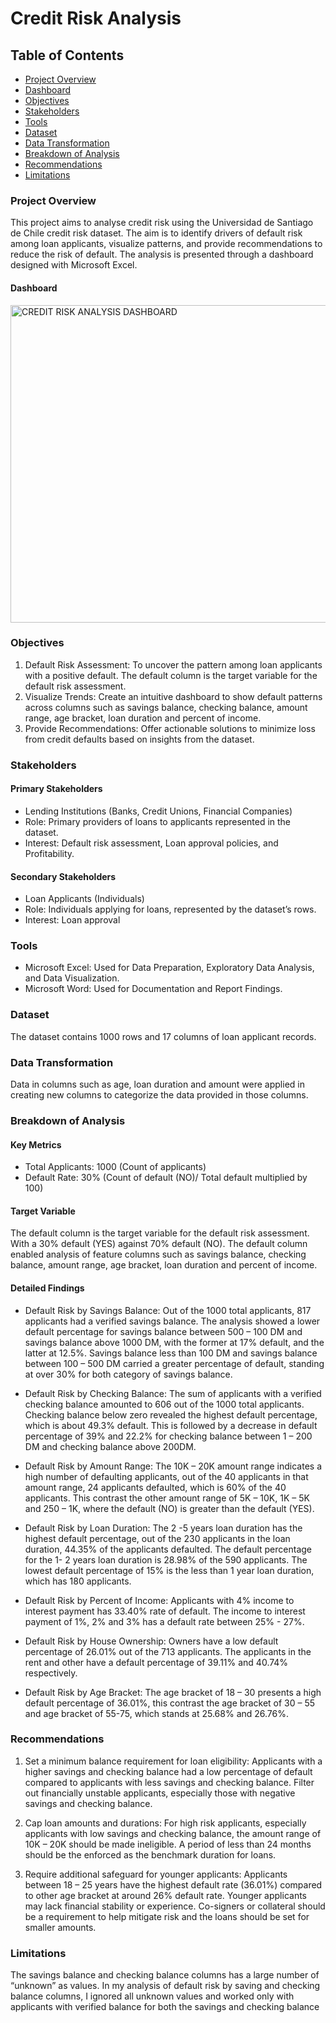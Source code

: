 # Credit Risk Analysis

## Table of Contents
- [Project Overview](#project-overview)
- [Dashboard](#dashboard)
- [Objectives](#objectives)
- [Stakeholders](#stakeholders)
- [Tools](#tools)
- [Dataset](#dataset)
- [Data Transformation](#data-transformation)
- [Breakdown of Analysis](#breakdown-of-analysis)
- [Recommendations](#recommendations)
- [Limitations](#limitations)

### Project Overview
This project aims to analyse credit risk using the Universidad de Santiago de Chile credit risk dataset. The aim is to identify drivers of default risk among loan applicants, visualize patterns, and provide recommendations to reduce the risk of default. The analysis is presented through a dashboard designed with Microsoft Excel.

#### Dashboard

<img width="1304" height="508" alt="CREDIT RISK ANALYSIS DASHBOARD" src="https://github.com/user-attachments/assets/102290f6-79dd-4894-9da9-daea761c904f" />

### Objectives
1. Default Risk Assessment: To uncover the pattern among loan applicants with a positive default. The default column is the target variable for the default risk assessment.
2. Visualize Trends: Create an intuitive dashboard to show default patterns across columns such as savings balance, checking balance, amount range, age bracket, loan duration and percent of income.
3. Provide Recommendations: Offer actionable solutions to minimize loss from credit defaults based on insights from the dataset.

### Stakeholders
#### Primary Stakeholders
- Lending Institutions (Banks, Credit Unions, Financial Companies)
- Role: Primary providers of loans to applicants represented in the dataset.
-  Interest: Default risk assessment, Loan approval policies, and Profitability.
#### Secondary Stakeholders
- Loan Applicants (Individuals)
- Role: Individuals applying for loans, represented by the dataset’s rows.
- Interest: Loan approval

### Tools
- Microsoft Excel: Used for Data Preparation, Exploratory Data Analysis, and Data Visualization.
- Microsoft Word: Used for Documentation and Report Findings.

### Dataset
The dataset contains 1000 rows and 17 columns of loan applicant records.

### Data Transformation
Data in columns such as age, loan duration and amount were applied in creating new columns to categorize the data provided in those columns.

### Breakdown of Analysis
#### Key Metrics
- Total Applicants: 1000 (Count of applicants)
- Default Rate: 30% (Count of default (NO)/ Total default multiplied by 100)

#### Target Variable
The default column is the target variable for the default risk assessment. With a 30% default (YES) against 70% default (NO). The default column enabled analysis of feature columns such as savings balance, checking balance, amount range, age bracket, loan duration and percent of income.

#### Detailed Findings
- Default Risk by Savings Balance: Out of the 1000 total applicants, 817 applicants had a verified savings balance. The analysis showed a lower default percentage for savings balance between 500 – 100 DM and savings balance above 1000 DM, with the former at 17% default, and the latter at 12.5%. Savings balance less than 100 DM and savings balance between 100 – 500 DM carried a greater percentage of default, standing at over 30% for both category of savings balance.
- Default Risk by Checking Balance: The sum of applicants with a verified checking balance amounted to 606 out of the 1000 total applicants. Checking balance below zero revealed the highest default percentage, which is about 49.3% default. This is followed by a decrease in default percentage of 39% and 22.2% for checking balance between 1 – 200 DM and checking balance above 200DM.

- Default Risk by Amount Range: The 10K – 20K amount range indicates a high number of defaulting applicants, out of the 40 applicants in that amount range, 24 applicants defaulted, which is 60% of the 40 applicants. This contrast the other amount range of 5K – 10K, 1K – 5K and 250 – 1K, where the default (NO) is greater than the default (YES).

- Default Risk by Loan Duration: The 2 -5 years loan duration has the highest default percentage, out of the 230 applicants in the loan duration, 44.35% of the applicants defaulted. The default percentage for the 1- 2 years loan duration is 28.98% of the 590 applicants. The lowest default percentage of 15% is the less than 1 year loan duration, which has 180 applicants.

-	Default Risk by Percent of Income: Applicants with 4% income to interest payment has 33.40% rate of default. The income to interest payment of 1%, 2% and 3% has a default rate between 25% - 27%.

-	Default Risk by House Ownership: Owners have a low default percentage of 26.01% out of the 713 applicants. The applicants in the rent and other have a default percentage of 39.11% and 40.74% respectively.

-	Default Risk by Age Bracket: The age bracket of 18 – 30 presents a high default percentage of 36.01%, this contrast the age bracket of 30 – 55 and age bracket of 55-75, which stands at 25.68% and 26.76%.

### Recommendations
1.	Set a minimum balance requirement for loan eligibility: Applicants with a higher savings and checking balance had a low percentage of default compared to applicants with less savings and checking balance. Filter out financially unstable applicants, especially those with negative savings and checking balance.

2.	Cap loan amounts and durations: For high risk applicants, especially applicants with low savings and checking balance, the amount range of 10K – 20K should be made ineligible. A period of less than 24 months should be the enforced as the benchmark duration for loans.

3.	Require additional safeguard for younger applicants: Applicants between 18 – 25 years have the highest default rate (36.01%) compared to other age bracket at around 26% default rate. Younger applicants may lack financial stability or experience. Co-signers or collateral should be a requirement to help mitigate risk and the loans should be set for smaller amounts.

### Limitations
The savings balance and checking balance columns has a large number of   “unknown” as values. In my analysis of default risk by saving and checking balance columns, I ignored all unknown values and worked only with applicants with verified balance for both the savings and checking balance

